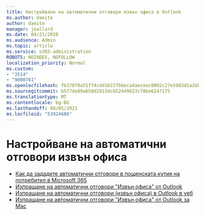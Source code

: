 ```yaml
---
title: Настройване на автоматични отговори извън офиса в Outlook
ms.author: daeite
author: daeite
manager: joallard
ms.date: 04/21/2020
ms.audience: Admin
ms.topic: article
ms.service: o365-administration
ROBOTS: NOINDEX, NOFOLLOW
localization_priority: Normal
ms.custom:
- "3514"
- "9000761"
ms.openlocfilehash: fb378f0a51ff4cdd16227bbeca4aeceac0002c27e5982d1a2bb25579dc2cd21b
ms.sourcegitcommit: b5f7da89a650d2915dc652449623c78be6247175
ms.translationtype: MT
ms.contentlocale: bg-BG
ms.lasthandoff: 08/05/2021
ms.locfileid: "53924686"
---
```

# <a name="set-up-out-of-office-automatic-replies"></a>Настройване на автоматични отговори извън офиса

- [Как да зададете автоматични отговори в пощенската кутия на потребител в Microsoft 365](https://docs.microsoft.com/exchange/troubleshoot/configure-mailboxes/set-automatic-replies)
- [Изпращане на автоматични отговори "Извън офиса" от Outlook](https://support.office.com/article/9742f476-5348-4f9f-997f-5e208513bd67)
- [Изпращане на автоматични отговори (извън офиса) в Outlook в уеб](https://support.office.com/article/0c193ab0-b9e1-4058-84be-a5b014242290)
- [Изпращане на автоматични отговори "Извън офиса" от Outlook за Mac](https://support.office.com/article/4e07ab75-beda-4f9e-bcdc-44471ebacdee)